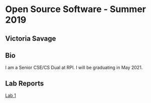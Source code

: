 # Open Source Software - Summer 2019
## Victoria Savage

## Bio
I am a Senior CSE/CS Dual at RPI. I will be graduating in May 2021.



## Lab Reports
[Lab 1](labs/lab-01/report.md)

